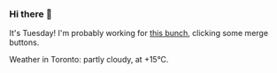### Hi there :wave:

It's Tuesday! I'm probably working for [this bunch](https://github.com/kohofinancial), clicking some merge buttons.

Weather in Toronto: partly cloudy, at +15°C.
